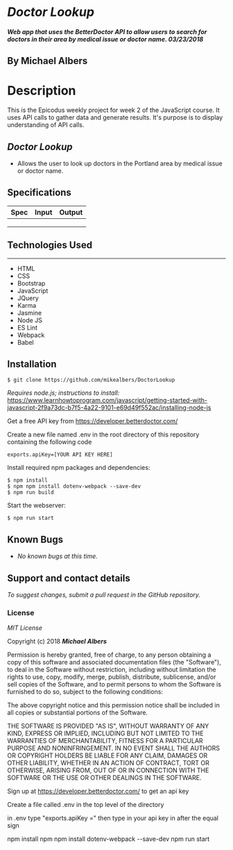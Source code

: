 # _Doctor Lookup_

##### Web app that uses the BetterDoctor API to allow users to search for doctors in their area by medical issue or doctor name. 03/23/2018

## By Michael Albers

# Description
This is the Epicodus weekly project for week 2 of the JavaScript course. It uses API calls to gather data and generate results. It's purpose is to display understanding of API calls.

## _Doctor Lookup_
* Allows the user to look up doctors in the Portland area by medical issue or doctor name.

## Specifications

| Spec | Input | Output |
| :---------------| :---------------| :---------------|
| | | |
| | | |
| | | |



## Technologies Used
------------

* HTML
* CSS
* Bootstrap
* JavaScript
* JQuery
* Karma
* Jasmine
* Node JS
* ES Lint
* Webpack
* Babel

Installation
------------

```
$ git clone https://github.com/mikealbers/DoctorLookup
```

_Requires node.js; instructions to install:_ https://www.learnhowtoprogram.com/javascript/getting-started-with-javascript-2f9a73dc-b7f5-4a22-9101-e69d49f552ac/installing-node-js

Get a free API key from https://developer.betterdoctor.com/

Create a new file named .env in the root directory of this repository containing the following code
 ```
exports.apiKey=[YOUR API KEY HERE]
```

Install required npm packages and dependencies:

```
$ npm install
$ npm npm install dotenv-webpack --save-dev
$ npm run build
```

Start the webserver:
```
$ npm run start
```

## Known Bugs

  * _No known bugs at this time._

## Support and contact details

  _To suggest changes, submit a pull request in the GitHub repository._

### License

*MIT License*

Copyright (c) 2018 **_Michael Albers_**

Permission is hereby granted, free of charge, to any person obtaining a copy
of this software and associated documentation files (the "Software"), to deal
in the Software without restriction, including without limitation the rights
to use, copy, modify, merge, publish, distribute, sublicense, and/or sell
copies of the Software, and to permit persons to whom the Software is
furnished to do so, subject to the following conditions:

The above copyright notice and this permission notice shall be included in all
copies or substantial portions of the Software.

THE SOFTWARE IS PROVIDED "AS IS", WITHOUT WARRANTY OF ANY KIND, EXPRESS OR
IMPLIED, INCLUDING BUT NOT LIMITED TO THE WARRANTIES OF MERCHANTABILITY,
FITNESS FOR A PARTICULAR PURPOSE AND NONINFRINGEMENT. IN NO EVENT SHALL THE
AUTHORS OR COPYRIGHT HOLDERS BE LIABLE FOR ANY CLAIM, DAMAGES OR OTHER
LIABILITY, WHETHER IN AN ACTION OF CONTRACT, TORT OR OTHERWISE, ARISING FROM,
OUT OF OR IN CONNECTION WITH THE SOFTWARE OR THE USE OR OTHER DEALINGS IN THE
SOFTWARE.

Sign up at https://developer.betterdoctor.com/ to get an api key

Create a file called .env in the top level of the directory

in .env type "exports.apiKey =" then type in your api key in after the equal sign

npm install
npm npm install dotenv-webpack --save-dev
npm run start
